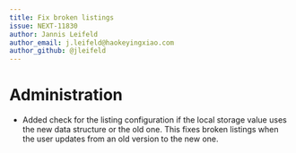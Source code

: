 ```yaml
---
title: Fix broken listings
issue: NEXT-11830
author: Jannis Leifeld
author_email: j.leifeld@haokeyingxiao.com 
author_github: @jleifeld
---
```

# Administration
* Added check for the listing configuration if the local storage value uses the new data structure or the old one. This fixes broken listings when the user updates from an old version to the new one.
